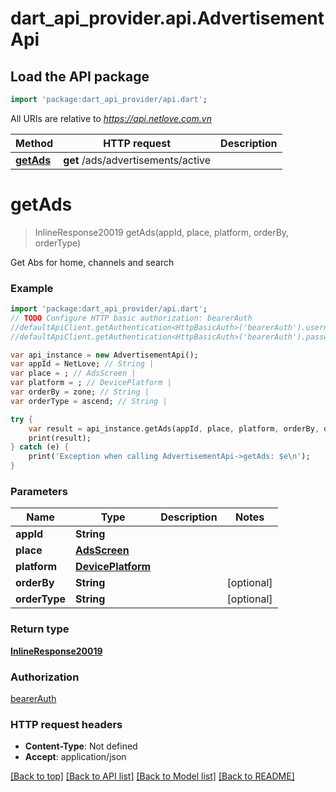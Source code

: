 # dart_api_provider.api.AdvertisementApi

## Load the API package
```dart
import 'package:dart_api_provider/api.dart';
```

All URIs are relative to *https://api.netlove.com.vn*

Method | HTTP request | Description
------------- | ------------- | -------------
[**getAds**](AdvertisementApi.md#getads) | **get** /ads/advertisements/active | 


# **getAds**
> InlineResponse20019 getAds(appId, place, platform, orderBy, orderType)



Get Abs for home, channels and search

### Example 
```dart
import 'package:dart_api_provider/api.dart';
// TODO Configure HTTP basic authorization: bearerAuth
//defaultApiClient.getAuthentication<HttpBasicAuth>('bearerAuth').username = 'YOUR_USERNAME'
//defaultApiClient.getAuthentication<HttpBasicAuth>('bearerAuth').password = 'YOUR_PASSWORD';

var api_instance = new AdvertisementApi();
var appId = NetLove; // String | 
var place = ; // AdsScreen | 
var platform = ; // DevicePlatform | 
var orderBy = zone; // String | 
var orderType = ascend; // String | 

try { 
    var result = api_instance.getAds(appId, place, platform, orderBy, orderType);
    print(result);
} catch (e) {
    print('Exception when calling AdvertisementApi->getAds: $e\n');
}
```

### Parameters

Name | Type | Description  | Notes
------------- | ------------- | ------------- | -------------
 **appId** | **String**|  | 
 **place** | [**AdsScreen**](.md)|  | 
 **platform** | [**DevicePlatform**](.md)|  | 
 **orderBy** | **String**|  | [optional] 
 **orderType** | **String**|  | [optional] 

### Return type

[**InlineResponse20019**](InlineResponse20019.md)

### Authorization

[bearerAuth](../README.md#bearerAuth)

### HTTP request headers

 - **Content-Type**: Not defined
 - **Accept**: application/json

[[Back to top]](#) [[Back to API list]](../README.md#documentation-for-api-endpoints) [[Back to Model list]](../README.md#documentation-for-models) [[Back to README]](../README.md)

